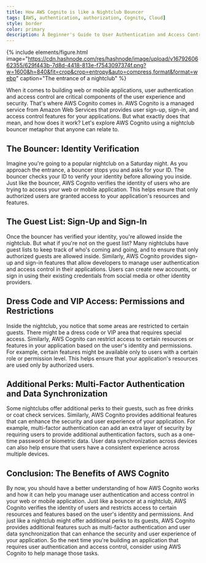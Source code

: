 ```yaml
---
title: How AWS Cognito is like a Nightclub Bouncer
tags: [AWS, authentication, authorization, Cognito, Cloud]
style: border
color: primary
description: A Beginner's Guide to User Authentication and Access Control
---
```


{% include elements/figure.html image="https://cdn.hashnode.com/res/hashnode/image/upload/v1679260662355/629f443b-7d8d-4418-813e-f7543097374f.png?w=1600&h=840&fit=crop&crop=entropy&auto=compress,format&format=webp" caption="The entrance of a nightclub" %}

When it comes to building web or mobile applications, user authentication and access control are critical components of the user experience and security. That's where AWS Cognito comes in. AWS Cognito is a managed service from Amazon Web Services that provides user sign-up, sign-in, and access control features for your applications. But what exactly does that mean, and how does it work? Let's explore AWS Cognito using a nightclub bouncer metaphor that anyone can relate to.

## The Bouncer: Identity Verification

Imagine you're going to a popular nightclub on a Saturday night. As you approach the entrance, a bouncer stops you and asks for your ID. The bouncer checks your ID to verify your identity before allowing you inside. Just like the bouncer, AWS Cognito verifies the identity of users who are trying to access your web or mobile application. This helps ensure that only authorized users are granted access to your application's resources and features.

## The Guest List: Sign-Up and Sign-In

Once the bouncer has verified your identity, you're allowed inside the nightclub. But what if you're not on the guest list? Many nightclubs have guest lists to keep track of who's coming and going, and to ensure that only authorized guests are allowed inside. Similarly, AWS Cognito provides sign-up and sign-in features that allow developers to manage user authentication and access control in their applications. Users can create new accounts, or sign in using their existing credentials from social media or other identity providers.

## Dress Code and VIP Access: Permissions and Restrictions

Inside the nightclub, you notice that some areas are restricted to certain guests. There might be a dress code or VIP area that requires special access. Similarly, AWS Cognito can restrict access to certain resources or features in your application based on the user's identity and permissions. For example, certain features might be available only to users with a certain role or permission level. This helps ensure that your application's resources are used only by authorized users.

## Additional Perks: Multi-Factor Authentication and Data Synchronization

Some nightclubs offer additional perks to their guests, such as free drinks or coat check services. Similarly, AWS Cognito provides additional features that can enhance the security and user experience of your application. For example, multi-factor authentication can add an extra layer of security by requiring users to provide additional authentication factors, such as a one-time password or biometric data. User data synchronization across devices can also help ensure that users have a consistent experience across multiple devices.

## Conclusion: The Benefits of AWS Cognito

By now, you should have a better understanding of how AWS Cognito works and how it can help you manage user authentication and access control in your web or mobile application. Just like a bouncer at a nightclub, AWS Cognito verifies the identity of users and restricts access to certain resources and features based on the user's identity and permissions. And just like a nightclub might offer additional perks to its guests, AWS Cognito provides additional features such as multi-factor authentication and user data synchronization that can enhance the security and user experience of your application. So the next time you're building an application that requires user authentication and access control, consider using AWS Cognito to help manage those tasks.